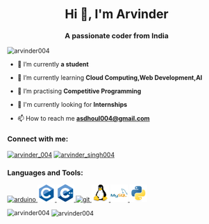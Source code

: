 <h1 align="center">Hi 👋, I'm Arvinder</h1>
<h3 align="center">A passionate coder from India</h3>

<p align="left"> <img src="https://komarev.com/ghpvc/?username=arvinder004&label=Profile%20views&color=0e75b6&style=flat" alt="arvinder004" /> </p>

- 🔭 I’m currently **a student**

- 🌱 I’m currently learning **Cloud Computing,Web Development,AI**

- 🤝 I’m practising **Competitive Programming**

- 💫 I'm currently looking for **Internships**

- 📫 How to reach me **asdhoul004@gmail.com**

<h3 align="left">Connect with me:</h3>
<p align="left">
<a href="https://twitter.com/arvinder_004" target="blank"><img align="center" src="https://raw.githubusercontent.com/rahuldkjain/github-profile-readme-generator/master/src/images/icons/Social/twitter.svg" alt="arvinder_004" height="30" width="40" /></a>
<a href="https://instagram.com/arvinder_singh004" target="blank"><img align="center" src="https://raw.githubusercontent.com/rahuldkjain/github-profile-readme-generator/master/src/images/icons/Social/instagram.svg" alt="arvinder_singh004" height="30" width="40" /></a>
</p>

<h3 align="left">Languages and Tools:</h3>
<p align="left"> <a href="https://www.arduino.cc/" target="_blank" rel="noreferrer"> <img src="https://cdn.worldvectorlogo.com/logos/arduino-1.svg" alt="arduino" width="40" height="40"/> </a> <a href="https://www.cprogramming.com/" target="_blank" rel="noreferrer"> <img src="https://raw.githubusercontent.com/devicons/devicon/master/icons/c/c-original.svg" alt="c" width="40" height="40"/> </a> <a href="https://www.w3schools.com/cpp/" target="_blank" rel="noreferrer"> <img src="https://raw.githubusercontent.com/devicons/devicon/master/icons/cplusplus/cplusplus-original.svg" alt="cplusplus" width="40" height="40"/> </a> <a href="https://git-scm.com/" target="_blank" rel="noreferrer"> <img src="https://www.vectorlogo.zone/logos/git-scm/git-scm-icon.svg" alt="git" width="40" height="40"/> </a> <a href="https://www.linux.org/" target="_blank" rel="noreferrer"> <img src="https://raw.githubusercontent.com/devicons/devicon/master/icons/linux/linux-original.svg" alt="linux" width="40" height="40"/> </a> <a href="https://www.mysql.com/" target="_blank" rel="noreferrer"> <img src="https://raw.githubusercontent.com/devicons/devicon/master/icons/mysql/mysql-original-wordmark.svg" alt="mysql" width="40" height="40"/> </a> <a href="https://www.python.org" target="_blank" rel="noreferrer"> <img src="https://raw.githubusercontent.com/devicons/devicon/master/icons/python/python-original.svg" alt="python" width="40" height="40"/> </a> </p>

<p><img align="left" src="https://github-readme-stats.vercel.app/api/top-langs?username=arvinder004&show_icons=true&locale=en&layout=compact" alt="arvinder004" /></p>

<p>&nbsp;<img align="center" src="https://github-readme-stats.vercel.app/api?username=arvinder004&show_icons=true&locale=en" alt="arvinder004" /></p>
